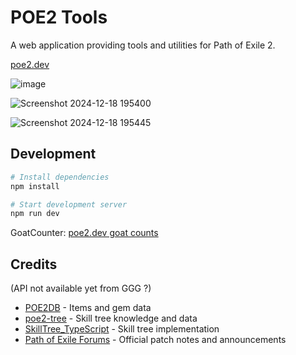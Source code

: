 # POE2 Tools

A web application providing tools and utilities for Path of Exile 2.

[poe2.dev](https://poe2.dev)

![image](https://github.com/user-attachments/assets/486cb308-a49c-4b5c-8831-ed7bf2b8dcef)

![Screenshot 2024-12-18 195400](https://github.com/user-attachments/assets/b93495a1-c1f5-4487-b2ac-412d3e2ae129)

![Screenshot 2024-12-18 195445](https://github.com/user-attachments/assets/9f8eec89-0f7c-42e6-8891-4949d1750905)

## Development

```bash
# Install dependencies
npm install

# Start development server
npm run dev
```

GoatCounter: [poe2.dev goat counts](https://poe2.goatcounter.com/)

## Credits

(API not available yet from GGG ?)

- [POE2DB](https://poe2db.tw/) - Items and gem data
- [poe2-tree](https://github.com/marcoaaguiar/poe2-tree) - Skill tree knowledge and data
- [SkillTree_TypeScript](https://github.com/EmmittJ/SkillTree_TypeScript) - Skill tree implementation
- [Path of Exile Forums](https://www.pathofexile.com/forum) - Official patch notes and announcements
